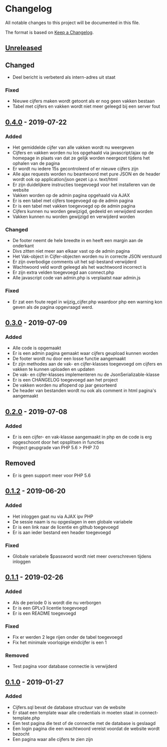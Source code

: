 # Changelog
All notable changes to this project will be documented in this file.

The format is based on [Keep a Changelog](https://keepachangelog.com/en/1.0.0/).

## [Unreleased]

## Changed
- Deel bericht is verbeterd als intern-adres uit staat

### Fixed
- Nieuwe cijfers maken wordt getoont als er nog geen vakken bestaan
- Tabel met cijfers en vakken wordt niet meer geleegd bij een server fout

## [0.4.0] - 2019-07-22
### Added
- Het gemiddelde cijfer van alle vakken wordt nu weergeven
- Cijfers en vakken worden nu los opgehaald via javascript/ajax op de homepage
  in plaats van dat ze gelijk worden neergezet tijdens het ophalen van de pagina
- Er wordt nu iedere 15s gecontroleerd of er nieuwe cijfers zijn
- Alle ajax requests worden nu beantwoord met pure JSON en de header wordt ook
  op application/json gezet i.p.v. text/html
- Er zijn duidelijkere instructies toegevoegd voor het installeren van de
  website
- Vakken worden op de admin pagina opgehaald via AJAX
- Er is een tabel met cijfers toegevoegd op de admin pagina
- Er is een tabel met vakken toegevoegd op de admin pagina
- Cijfers kunnen nu worden gewijzigd, gedeeld en verwijderd worden
- Vakken kunnen nu worden gewijzigd en verwijderd worden

### Changed
- De footer neemt de hele breedte in en heeft een margin aan de onderkant
- Divs zitten niet meer aan elkaar vast op de admin pagina
- Het Vak-object in Cijfer-objecten worden nu in correcte JSON verstuurd
- Er zijn overbodige comments uit het sql-bestand verwijderd
- Wachtwoord veld wordt geleegd als het wachtwoord incorrect is
- Er zijn extra velden toegevoegd aan connect.php
- Alle javascript code van admin.php is verplaatst naar admin.js

### Fixed
- Er zat een foute regel in wijzig_cijfer.php waardoor php een warning kon geven
  als de pagina opgevraagd werd.

## [0.3.0] - 2019-07-09
### Added
- Alle code is opgemaakt
- Er is een admin pagina gemaakt waar cijfers geupload kunnen worden
- De footer wordt nu door een losse functie aangemaakt
- Er zijn methodes aan de vak- en cijfer-klasses toegevoegd om cijfers en vakken
te kunnen uploaden en updaten
- De vak- en cijfer-klasses implementeren nu de JsonSerializable-klasse
- Er is een CHANGELOG toegevoegd aan het project
- De vakken worden nu aflopend op jaar gesorteerd
- De header van bestanden wordt nu ook als comment in html pagina's aangemaakt

## [0.2.0] - 2019-07-08
### Added
- Er is een cijfer- en vak-klasse aangemaakt in php en de code is erg
opgeschoont door het opsplitsen in functies
- Project geupgrade van PHP 5.6 > PHP 7.0

## Removed
- Er is geen support meer voor PHP 5.6

## [0.1.2] - 2019-06-20
### Added
- Het inloggen gaat nu via AJAX ipv PHP
- De sessie naam is nu opgeslagen in een globale variabele
- Er is een link naar de licentie en github toegevoegd
- Er is aan ieder bestand een header toegevoegd

### Fixed
- Globale variabele $password wordt niet meer overschreven tijdens inloggen

## [0.1.1] - 2019-02-26
### Added
- Als de periode 0 is wordt die nu verborgen
- Er is een GPLv3 licentie toegevoegd
- Er is een README toegevoegd

### Fixed
- Fix er werden 2 lege rijen onder de tabel toegevoegd
- Fix het minimale voorlopige eindcijfer is een 1

### Removed
- Test pagina voor database connectie is verwijderd

## [0.1.0] - 2019-01-27
### Added
- Cijfers.sql bevat de database structuur van de website
- Er staat een template waar alle credentials in moeten staat in connect-template.php
- Een test pagina die test of de connectie met de database is geslaagd
- Een login pagina die een wachtwoord vereist voordat de website wordt bezocht
- Een pagina waar alle cijfers te zien zijn

[Unreleased]: https://github.com/TristanLaan/cijfersoverzicht/compare/v0.4.0...HEAD
[0.4.0]: https://github.com/TristanLaan/cijfersoverzicht/compare/v0.3.0...v0.4.0
[0.3.0]: https://github.com/TristanLaan/cijfersoverzicht/compare/v0.2.0...v0.3.0
[0.2.0]: https://github.com/TristanLaan/cijfersoverzicht/compare/v0.1.2...v0.2.0
[0.1.2]: https://github.com/TristanLaan/cijfersoverzicht/compare/v0.1.1...v0.1.2
[0.1.1]: https://github.com/TristanLaan/cijfersoverzicht/compare/v0.1.0...v0.1.1
[0.1.0]: https://github.com/TristanLaan/cijfersoverzicht/releases/tag/v0.1.0
